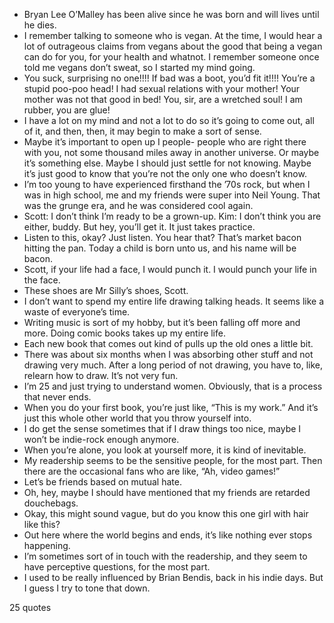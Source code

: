  - Bryan Lee O’Malley has been alive since he was born and will lives until he dies.
 - I remember talking to someone who is vegan. At the time, I would hear a lot of outrageous claims from vegans about the good that being a vegan can do for you, for your health and whatnot. I remember someone once told me vegans don’t sweat, so I started my mind going.
 - You suck, surprising no one!!!! If bad was a boot, you’d fit it!!!! You’re a stupid poo-poo head! I had sexual relations with your mother! Your mother was not that good in bed! You, sir, are a wretched soul! I am rubber, you are glue!
 - I have a lot on my mind and not a lot to do so it’s going to come out, all of it, and then, then, it may begin to make a sort of sense.
 - Maybe it’s important to open up I people- people who are right there with you, not some thousand miles away in another universe. Or maybe it’s something else. Maybe I should just settle for not knowing. Maybe it’s just good to know that you’re not the only one who doesn’t know.
 - I’m too young to have experienced firsthand the ’70s rock, but when I was in high school, me and my friends were super into Neil Young. That was the grunge era, and he was considered cool again.
 - Scott: I don’t think I’m ready to be a grown-up. Kim: I don’t think you are either, buddy. But hey, you’ll get it. It just takes practice.
 - Listen to this, okay? Just listen. You hear that? That’s market bacon hitting the pan. Today a child is born unto us, and his name will be bacon.
 - Scott, if your life had a face, I would punch it. I would punch your life in the face.
 - These shoes are Mr Silly’s shoes, Scott.
 - I don’t want to spend my entire life drawing talking heads. It seems like a waste of everyone’s time.
 - Writing music is sort of my hobby, but it’s been falling off more and more. Doing comic books takes up my entire life.
 - Each new book that comes out kind of pulls up the old ones a little bit.
 - There was about six months when I was absorbing other stuff and not drawing very much. After a long period of not drawing, you have to, like, relearn how to draw. It’s not very fun.
 - I’m 25 and just trying to understand women. Obviously, that is a process that never ends.
 - When you do your first book, you’re just like, “This is my work.” And it’s just this whole other world that you throw yourself into.
 - I do get the sense sometimes that if I draw things too nice, maybe I won’t be indie-rock enough anymore.
 - When you’re alone, you look at yourself more, it is kind of inevitable.
 - My readership seems to be the sensitive people, for the most part. Then there are the occasional fans who are like, “Ah, video games!”
 - Let’s be friends based on mutual hate.
 - Oh, hey, maybe I should have mentioned that my friends are retarded douchebags.
 - Okay, this might sound vague, but do you know this one girl with hair like this?
 - Out here where the world begins and ends, it’s like nothing ever stops happening.
 - I’m sometimes sort of in touch with the readership, and they seem to have perceptive questions, for the most part.
 - I used to be really influenced by Brian Bendis, back in his indie days. But I guess I try to tone that down.

25 quotes